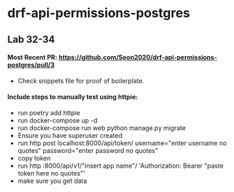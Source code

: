 # drf-api-permissions-postgres
## Lab 32-34
#### Most Recent PR: https://github.com/Seon2020/drf-api-permissions-postgres/pull/3
- Check snippets file for proof of boilerplate.

#### Include steps to manually test using httpie:
- run poetry add httpie
- run docker-compose up -d
- run docker-compose run web python manage.py migrate 
- Ensure you have superuser created 
- run http post localhost:8000/api/token/ username="enter username no quotes" password="enter password no quotes" 
- copy token 
- run http :8000/api/v1/"insert app name"/ 'Authorization: Bearer "paste token here no quotes"' 
- make sure you get data
